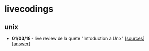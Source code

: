 # livecodings

## unix
- **01/03/18** - live review de la quête "Introduction à Unix"
[[sources](https://github.com/wildcodeschoolparis/livecodings/blob/master/unix/investigation)]
[[answer](https://github.com/wildcodeschoolparis/livecodings/blob/master/unix/investigation/history.sh)]
